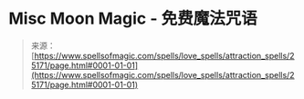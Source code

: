 <!--yml

category: 未分类

date: 2024-06-12 19:11:51

-->

# Misc Moon Magic - 免费魔法咒语

> 来源：[https://www.spellsofmagic.com/spells/love_spells/attraction_spells/25171/page.html#0001-01-01](https://www.spellsofmagic.com/spells/love_spells/attraction_spells/25171/page.html#0001-01-01)

